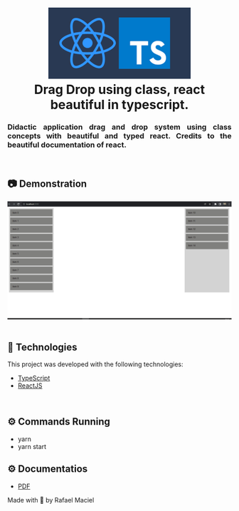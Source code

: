 <h1 align="center">
  <img alt="" title="typescript fundamentals" src=".github/demostration_aplication.png" width="320px" />
  <br>
  Drag Drop using class, react beautiful in typescript. 
</h1>


<h3 align="justify">
Didactic application drag and drop system using class concepts with beautiful and typed react. Credits to the beautiful documentation of react.
</h3>
<br>

## 📷 Demonstration

<div align="center" >
<h4 align="left"></h4>
  <img src=".github/demostration_aplication_2.gif">
</div>
<br>

## 🚀 Technologies

This project was developed with the following technologies:

- [TypeScript](https://www.typescriptlang.org/docs/)
- [ReactJS](https://reactjs.org/)

<br>

## ⚙ Commands Running
- yarn
- yarn start

## ⚙ Documentatios
- <a href=".github/Documentation.pdf">PDF</a>

Made with 💜 by Rafael Maciel
